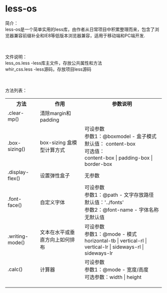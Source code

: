 # less-os

简介：<br />
less-os是一个简单实用的less库，由作者从日常项目中积累整理而来，包含了浏览器兼容前缀补全和IE8等低版本浏览器兼容，适用于移动端和PC端开发.

<br /><br />
文件说明：<br />
less_os.less   -less库主文件，存放公共属性和方法<br />
whir_css.less  -less源码，存放项目less源码

<br /><br />
方法列表：<br />

<table width="100%">
	<tr>
		<th>方法</th>
		<th>作用</th>
		<th>参数说明</th>
	</tr>
	<tr>
		<td>.clear-mp()</td>
		<td>清除margin和padding</td>
		<td></td>
	</tr>
	<tr>
		<td>.box-sizing()</td>
		<td>box-sizing 盒模型计算方式</td>
		<td>
			可设参数 <br /> 参数1：@boxmodel - 盒子模式<br />默认值： content-box <br />
			可选值：<br /> content-box | padding-box | border-box
		</td>
	</tr>
	<tr>
		<td>.display-flex()</td>
		<td>设置弹性盒子</td>
		<td>无参数</td>
	</tr>
	<tr>
		<td>.font-face()</td>
		<td>自定义字体</td>
		<td>
			可设参数<br />
			参数1：@path - 文字存放路径 <br /> 默认值：'../fonts' <br /> 参数2：@font-name - 字体名称<br /> 无默认值
		</td>
	</tr>
	<tr>
		<td>.writing-mode()</td>
		<td>文本在水平或垂直方向上如何排布</td>
		<td>可设参数<br /> 参数1：@mode - 模式<br /> horizontal-tb | vertical-rl | vertical-lr | sideways-rl | sideways-lr</td>
	</tr>
	<tr>
		<td>.calc()</td>
		<td>计算器</td>
		<td>可设参数<br /> 参数1：@mode - 宽度/高度<br /> 可选参数：width | height </td>
	</tr>
	<tr>
		<td></td>
		<td></td>
		<td></td>
	</tr>
	<tr>
		<td></td>
		<td></td>
		<td></td>
	</tr>
	<tr>
		<td></td>
		<td></td>
		<td></td>
	</tr>
</table>

